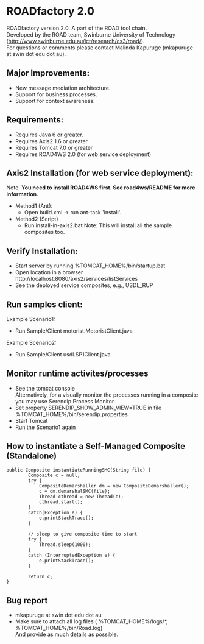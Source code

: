 ROADfactory 2.0
===========

ROADfactory version 2.0. A part of the ROAD tool chain.  
Developed by the ROAD team, Swinburne University of Technology (http://www.swinburne.edu.au/ict/research/cs3/road/).  
For questions or comments please contact Malinda Kapuruge (mkapuruge at swin dot edu dot au).

Major Improvements:
-----------------------------
* New message mediation architecture. 
* Support for business processes.
* Support for context awareness.

Requirements:
-----------------------------
* Requires Java 6 or greater.
* Requires Axis2 1.6 or greater 
* Requires Tomcat 7.0 or greater 
* Requires ROAD4WS 2.0 (for web service deployment)

Axis2 Installation (for web service deployment):
-----------------------------
Note: **You need to install ROAD4WS first. See road4ws/README for more information.**
* Method1 (Ant): 
	* Open build.xml -> run ant-task 'install'.
* Method2 (Script)
	* Run install-in-axis2.bat
Note: This will install all the sample composites too. 

Verify Installation:
-----------------------------
* Start server by running %TOMCAT_HOME%/bin/startup.bat
* Open location in a browser http://localhost:8080/axis2/services/listServices
* See the deployed service composites, e.g., USDL_RUP

Run samples client:
-----------------------------
Example Scenario1:  
 * Run Sample/Client motorist.MotoristClient.java 
	
Example Scenario2:  
 * Run Sample/Client usdl.SP1Client.java

Monitor runtime activites/processes
-----------------------------
* See the tomcat console  
Alternatively, for a visually monitor the processes running in a composite you may use Serendip Process Monitor.  
* Set property SERENDIP_SHOW_ADMIN_VIEW=TRUE in file %TOMCAT_HOME%/bin/serendip.properties
* Start Tomcat
* Run the Scenario1 again

How to instantiate a Self-Managed Composite (Standalone)
-----------------------------
```
public Composite instantiateRunningSMC(String file) {
		Composite c = null;
		try {
			CompositeDemarshaller dm = new CompositeDemarshaller();
			c = dm.demarshalSMC(file);
			Thread cthread = new Thread(c);
			cthread.start();
		}
		catch(Exception e) {
			e.printStackTrace();
		}
		
		// sleep to give composite time to start
		try {
			Thread.sleep(1000);
		} 
		catch (InterruptedException e) {
			e.printStackTrace();
		}
		
		return c;
}	
```		
Bug report
-----------------------------
* mkapuruge at swin dot edu dot au
* Make sure to attach all log files ( %TOMCAT_HOME%/logs/*,  %TOMCAT_HOME%/bin/Road.log)  
And provide as much details as possible. 
